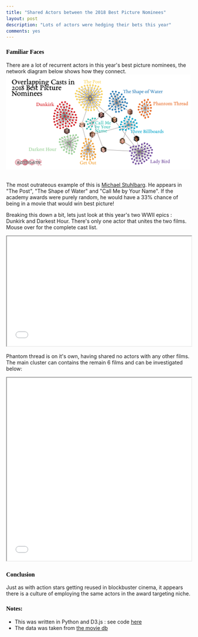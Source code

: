 ```yaml
---
title: "Shared Actors between the 2018 Best Picture Nominees"
layout: post
description: "Lots of actors were hedging their bets this year"
comments: yes
---
```

<script src="https://cdn.jsdelivr.net/npm/lazyload@2.0.0-beta.2/lazyload.js"></script>
<html>
<link rel="stylesheet"
      href="https://fonts.googleapis.com/css?family=EBGaramond">
<style>
@font-face {
  font-family: 'ebgaramond';
  src: url('/res/blog_12/EBGaramond.ttf') format('truetype');
  font-weight: normal;
  font-style: normal;
}
  h1,h2,h3,head,title {
    font-family: 'ebgaramond',serif;
    color: Black;
    <!-- background-color: gold; -->
  }
</style>
</html>

### Familiar Faces

There are a lot of recurrent actors in this year's best picture nominees, the network diagram below shows how they connect.
<a href="/res/blog_12/cluster.png">
<img class="lazyload" src="/res/blog_12/cluster.png">
</a>﻿

The most outrateous example of this is [Michael Stuhlbarg](https://en.wikipedia.org/wiki/Michael_Stuhlbarg). He appears in "The Post", "The Shape of Water" and "Call Me by Your Name". If the academy awards were purely random, he would have a 33% chance of being in a movie that would win best picture!

Breaking this down a bit, lets just look at this year's two WWII epics : Dunkirk and Darkest Hour. There's only one actor that unites the two films. Mouse over for the complete cast list.


<iframe class="lazyload" src="/res/blog_12/cluster_ww2.html" width="100%" height="300px" scrolling="no"></iframe>

Phantom thread is on it's own, having shared no actors with any other films. The main cluster can contains the remain 6 films and can be investigated below:

<iframe class="lazyload" src="/res/blog_12/other_sets.html" width="100%" height="500px" scrolling="no"></iframe>

### Conclusion
Just as with action stars getting reused in blockbuster cinema, it appears there is a culture of employing the same actors in the award targeting niche.


### Notes:
* This was written in Python and D3.js : see code [here](https://github.com/NicholasARossi/academy_awards/tree/master)
* The data was taken from [the movie db](https://www.themoviedb.org)

